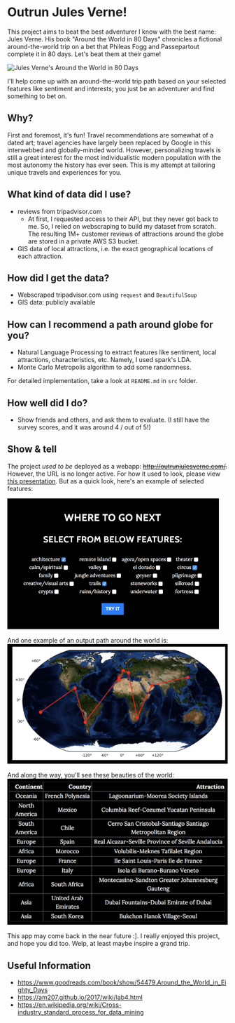 # Outrun Jules Verne!
This project aims to beat the best adventurer I know with the best name: Jules Verne.  His book "Around the World in 80 Days" chronicles a fictional around-the-world trip on a bet that Phileas Fogg and Passepartout complete it in 80 days.  Let's beat them at their game!

![Jules Verne's Around the World in 80 Days](img/julesverne.jpg)

I'll help come up with an around-the-world trip path based on your selected features like sentiment and interests; you just be an adventurer and find something to bet on.

## Why?
First and foremost, it's fun! Travel recommendations are somewhat of a dated art; travel agencies have largely been replaced by Google in this interwebbed and globally-minded world. However, personalizing travels is still a great interest for the most individualistic modern population with the most autonomy the history has ever seen. This is my attempt at tailoring unique travels and experiences for you.

## What kind of data did I use?
- reviews from tripadvisor.com
    - At first, I requested access to their API, but they never got back to me. So, I relied on webscraping to build my dataset from scratch. The resulting 1M+ customer reviews of attractions around the globe are stored in a private AWS S3 bucket.
- GIS data of local attractions, i.e. the exact geographical locations of each attraction.


## How did I get the data?
- Webscraped tripadvisor.com using `request` and `BeautifulSoup`
- GIS data: publicly available

## How can I recommend a path around globe for you?
- Natural Language Processing to extract features like sentiment, local attractions, characteristics, etc. Namely, I used spark's LDA.
- Monte Carlo Metropolis algorithm to add some randomness.

For detailed implementation, take a look at `README.md` in `src` folder.

## How well did I do?
- Show friends and others, and ask them to evaluate. (I still have the survey scores, and it was around 4 / out of 5!)

## Show & tell
The project *used to be* deployed as a webapp: ~~http://outrunjulesverne.com/.~~ However, the URL is no longer active. For how it used to look, please view [this presentation](https://docs.google.com/presentation/d/1JuGs_KHnCfcJgEeBP_-hz9N0NTFQ0OAd7PhthRrp3yY/edit). But as a quick look, here's an example of selected features:

![Feature selected](img/features.png)

And one example of an output path around the world is:
![Your recommended path around the world](img/path.png)

And along the way, you'll see these beauties of the world:
![beauties around the world](img/placesToSee.png)

This app may come back in the near future :]. I really enjoyed this project, and hope you did too. Welp, at least maybe inspire a grand trip.

## Useful Information
 - https://www.goodreads.com/book/show/54479.Around_the_World_in_Eighty_Days
- https://am207.github.io/2017/wiki/lab4.html
- https://en.wikipedia.org/wiki/Cross-industry_standard_process_for_data_mining
